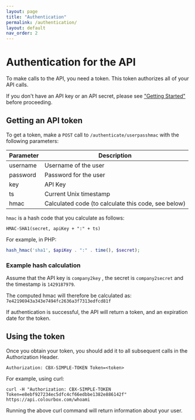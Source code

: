 ```yaml
---
layout: page
title: "Authentication"
permalink: /authentication/
layout: default
nav_order: 2
---
```


# Authentication for the API

To make calls to the API, you need a token. This token authorizes all of your API calls. 

If you don't have an API key or an API secret, please see ["Getting Started"](/index.md) before proceeding. 

## Getting an API token

To get a token, make a `POST` call to `/authenticate/userpasshmac` with the following parameters: 

| Parameter        | Description         
| ------------- |-------------
| username    | Username of the user 
| password    | Password for the user
| key    | API Key
| ts    | Current Unix timestamp 
| hmac    | Calculated code (to calculate this code, see below)


`hmac` is a hash code that you calculate as follows: 

```
HMAC-SHA1(secret, apiKey + ":" + ts)
```    

For example, in PHP: 

```php
hash_hmac('sha1', $apiKey . ":" . time(), $secret);
```

### Example hash calculation

Assume that the API key is `company2key` , the secret is `company2secret` and the timestamp is `1429187979`.

The computed hmac will therefore be calculated as: `7e42196943a343e7494fc2636a3f7313edfcd81f`

If authentication is successful, the API will return a token, and an expiration date for the token.

## Using the token
Once you obtain your token, you should add it to all subsequent calls in the Authorization Header.

```
Authorization: CBX-SIMPLE-TOKEN Token=<token>
```

For example, using curl:

```
curl -H "Authorization: CBX-SIMPLE-TOKEN Token=e8ebf927234ec5dfc4cf66edbbe1382e886142f" https://api.colourbox.com/whoami
```

Running the above curl command will return information about your user.